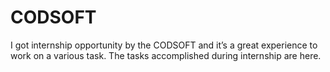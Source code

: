 # CODSOFT

I got internship opportunity by the CODSOFT and it’s a great experience to work on a various task. The tasks accomplished during internship are here.
